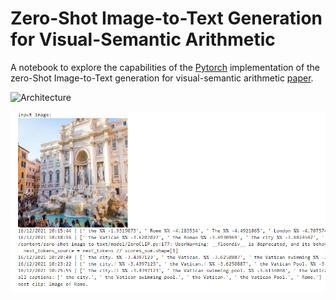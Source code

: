 # Zero-Shot Image-to-Text Generation for Visual-Semantic Arithmetic
A notebook to explore the capabilities of the [Pytorch](https://pytorch.org/) implementation of the zero-Shot Image-to-Text generation for visual-semantic arithmetic [paper](https://arxiv.org/abs/2111.14447).  
  
![Architecture](https://github.com/YoadTew/zero-shot-image-to-text/raw/main/git_images/Architecture.jpg)  
  
![Real-world Knowledge Demo](https://github.com/virtualramblas/python-notebooks-repo/raw/main/Colab/Zero-shot-image/Few-shot-image_demo.PNG)